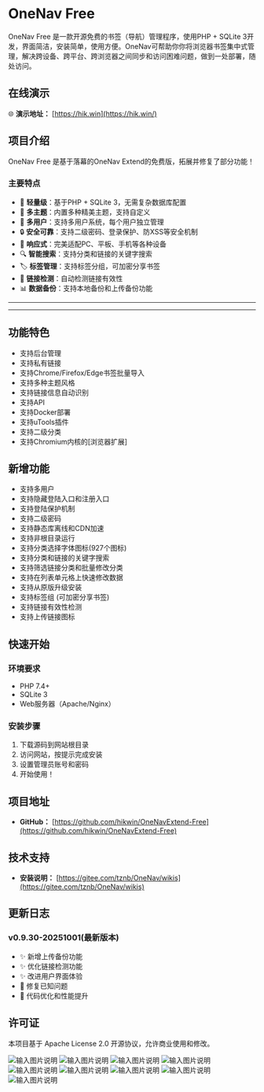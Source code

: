 # OneNav Free

OneNav Free 是一款开源免费的书签（导航）管理程序，使用PHP + SQLite 3开发，界面简洁，安装简单，使用方便。OneNav可帮助你你将浏览器书签集中式管理，解决跨设备、跨平台、跨浏览器之间同步和访问困难问题，做到一处部署，随处访问。

## 在线演示

🌐 **演示地址：** [https://hik.win](https://hik.win/)

## 项目介绍

OneNav Free 是基于落幕的OneNav Extend的免费版，拓展并修复了部分功能！

### 主要特点
- 🚀 **轻量级**：基于PHP + SQLite 3，无需复杂数据库配置
- 🎨 **多主题**：内置多种精美主题，支持自定义
- 👥 **多用户**：支持多用户系统，每个用户独立管理
- 🔒 **安全可靠**：支持二级密码、登录保护、防XSS等安全机制
- 📱 **响应式**：完美适配PC、平板、手机等各种设备
- 🔍 **智能搜索**：支持分类和链接的关键字搜索
- 🏷️ **标签管理**：支持标签分组，可加密分享书签
- 🔗 **链接检测**：自动检测链接有效性
- 📊 **数据备份**：支持本地备份和上传备份功能

***


***


## 功能特色

* 支持后台管理
* 支持私有链接
* 支持Chrome/Firefox/Edge书签批量导入
* 支持多种主题风格
* 支持链接信息自动识别
* 支持API
* 支持Docker部署
* 支持uTools插件
* 支持二级分类
* 支持Chromium内核的[浏览器扩展]

## 新增功能
- 支持多用户
- 支持隐藏登陆入口和注册入口
- 支持登陆保护机制
- 支持二级密码
- 支持静态库离线和CDN加速
- 支持非根目录运行
- 支持分类选择字体图标(927个图标)
- 支持分类和链接的关键字搜索
- 支持筛选链接分类和批量修改分类
- 支持在列表单元格上快速修改数据
- 支持从原版升级安装
- 支持标签组 (可加密分享书签)
- 支持链接有效性检测
- 支持上传链接图标

## 快速开始

### 环境要求
- PHP 7.4+ 
- SQLite 3
- Web服务器（Apache/Nginx）

### 安装步骤
1. 下载源码到网站根目录
2. 访问网站，按提示完成安装
3. 设置管理员账号和密码
4. 开始使用！

## 项目地址

- **GitHub：** [https://github.com/hikwin/OneNavExtend-Free](https://github.com/hikwin/OneNavExtend-Free)

## 技术支持

- **安装说明：** [https://gitee.com/tznb/OneNav/wikis](https://gitee.com/tznb/OneNav/wikis)

## 更新日志

### v0.9.30-20251001(最新版本)
- ✨ 新增上传备份功能
- ✨ 优化链接检测功能
- ✨ 改进用户界面体验
- 🐛 修复已知问题
- 🔧 代码优化和性能提升

## 许可证

本项目基于 Apache License 2.0 开源协议，允许商业使用和修改。

![输入图片说明](https://gitee.com/tznb/OneNav/raw/data/picture/1617787025352-bb6e63df-e843-49d4-84e1-680c604f10dc.png)
![输入图片说明](https://gitee.com/tznb/OneNav/raw/data/picture/42ed3ef2c4a50f6d.png)
![输入图片说明](https://gitee.com/tznb/OneNav/raw/data/picture/cba9f1946776a8f0.png)
![输入图片说明](https://gitee.com/tznb/OneNav/raw/data/picture/QQ截图20221006162043.png)
![输入图片说明](https://gitee.com/tznb/OneNav/raw/data/picture/QQ截图20221006162050.png)
![输入图片说明](https://gitee.com/tznb/OneNav/raw/data/picture/QQ截图20221006162057.png)
![输入图片说明](https://gitee.com/tznb/OneNav/raw/data/picture/QQ截图20221006162105.png)
![输入图片说明](https://gitee.com/tznb/OneNav/raw/data/picture/QQ截图20221006162127.png)
![输入图片说明](https://gitee.com/tznb/OneNav/raw/data/picture/QQ截图20221006162135.png)
